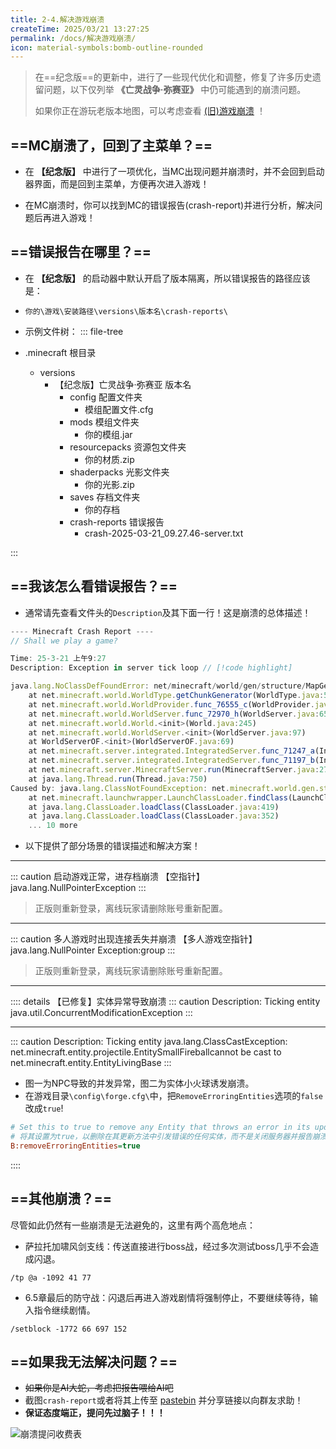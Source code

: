 ```yaml
---
title: 2-4.解决游戏崩溃
createTime: 2025/03/21 13:27:25
permalink: /docs/解决游戏崩溃/
icon: material-symbols:bomb-outline-rounded
---
```

> 在==纪念版==的更新中，进行了一些现代优化和调整，修复了许多历史遗留问题，以下仅列举 **《亡灵战争·弥赛亚》** 中仍可能遇到的崩溃问题。
>
> 如果你正在游玩老版本地图，可以考虑查看 [(旧)游戏崩溃](/docs/(旧)游戏崩溃/) ！

## ==MC崩溃了，回到了主菜单？==

- 在 **【纪念版】** 中进行了一项优化，当MC出现问题并崩溃时，并不会回到启动器界面，而是回到主菜单，方便再次进入游戏！
  
- 在MC崩溃时，你可以找到MC的错误报告(crash-report)并进行分析，解决问题后再进入游戏！

## ==错误报告在哪里？==

- 在 **【纪念版】** 的启动器中默认开启了版本隔离，所以错误报告的路径应该是：
- `你的\游戏\安装路径\versions\版本名\crash-reports\`
- 示例文件树：
::: file-tree

- .minecraft 根目录
  - versions
    - 【纪念版】亡灵战争·弥赛亚 版本名
      - config 配置文件夹
        - 模组配置文件.cfg
      - mods 模组文件夹
        - 你的模组.jar 
      - resourcepacks 资源包文件夹
        - 你的材质.zip
      - shaderpacks 光影文件夹
        - 你的光影.zip
      - saves 存档文件夹
        - 你的存档
      - crash-reports 错误报告
        - crash-2025-03-21_09.27.46-server.txt

:::

## ==我该怎么看错误报告？==

- 通常请先查看文件头的`Description`及其下面一行！这是崩溃的总体描述！

```js 
---- Minecraft Crash Report ----
// Shall we play a game?

Time: 25-3-21 上午9:27
Description: Exception in server tick loop // [!code highlight]

java.lang.NoClassDefFoundError: net/minecraft/world/gen/structure/MapGenStronghold // [!code highlight]
	at net.minecraft.world.WorldType.getChunkGenerator(WorldType.java:528)
	at net.minecraft.world.WorldProvider.func_76555_c(WorldProvider.java:66)
	at net.minecraft.world.WorldServer.func_72970_h(WorldServer.java:654)
	at net.minecraft.world.World.<init>(World.java:245)
	at net.minecraft.world.WorldServer.<init>(WorldServer.java:97)
	at WorldServerOF.<init>(WorldServerOF.java:69)
	at net.minecraft.server.integrated.IntegratedServer.func_71247_a(IntegratedServer.java:65)
	at net.minecraft.server.integrated.IntegratedServer.func_71197_b(IntegratedServer.java:153)
	at net.minecraft.server.MinecraftServer.run(MinecraftServer.java:2790)
	at java.lang.Thread.run(Thread.java:750)
Caused by: java.lang.ClassNotFoundException: net.minecraft.world.gen.structure.MapGenStronghold
	at net.minecraft.launchwrapper.LaunchClassLoader.findClass(LaunchClassLoader.java:191)
	at java.lang.ClassLoader.loadClass(ClassLoader.java:419)
	at java.lang.ClassLoader.loadClass(ClassLoader.java:352)
	... 10 more
```

- 以下提供了部分场景的错误描述和解决方案！

---

::: caution 启动游戏正常，进存档崩溃
【空指针】java.lang.NullPointerException
:::

> 正版则重新登录，离线玩家请删除账号重新配置。

---
::: caution 多人游戏时出现连接丢失并崩溃
【多人游戏空指针】java.lang.NullPointer Exception:group
:::

> 正版则重新登录，离线玩家请删除账号重新配置。

---
:::: details 【已修复】实体异常导致崩溃
::: caution Description: Ticking entity
java.util.ConcurrentModificationException
:::

---

::: caution Description: Ticking entity 
java.lang.ClassCastException: net.minecraft.entity.projectile.EntitySmallFireballcannot be cast to net.minecraft.entity.EntityLivingBase
:::
- 图一为NPC导致的并发异常，图二为实体小火球诱发崩溃。
- 在游戏目录`\config\forge.cfg\`中，把`RemoveErroringEntities`选项的`false`改成`true`!
```cfg
# Set this to true to remove any Entity that throws an error in its update method instead of closing the server and reporting a crash log. BE WARNED THIS COULD SCREW UP EVERYTHING USE SPARINGLY WE ARE NOT RESPONSIBLE FOR DAMAGES.
# 将其设置为true，以删除在其更新方法中引发错误的任何实体，而不是关闭服务器并报告崩溃日志。请注意，这可能会导致一切使用不当。我们对损坏概不负责。
B:removeErroringEntities=true
```
::::

## ==其他崩溃？==

尽管如此仍然有一些崩溃是无法避免的，这里有两个高危地点：

- 萨拉托加啸风剑支线：传送直接进行boss战，经过多次测试boss几乎不会造成闪退。
```command
/tp @a -1092 41 77
```

- 6.5章最后的防守战：闪退后再进入游戏剧情将强制停止，不要继续等待，输入指令继续剧情。
```command
/setblock -1772 66 697 152
```

## ==如果我无法解决问题？==
- ~~如果你是AI大蛇，考虑把报告喂给AI吧~~
- 截图`crash-report`或者将其上传至 [pastebin](https://pastebin.com/) 并分享链接以向群友求助！
- **保证态度端正，提问先过脑子！！！**

![崩溃提问收费表](http://47.108.210.48:40027/i/2025/03/22/67de994d5bf0c.png)